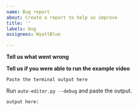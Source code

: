 ```yaml
---
name: Bug report
about: Create a report to help us improve
title: ''
labels: bug
assignees: WyattBlue

---
```


**Tell us what went wrong**

**Tell us if you were able to run the example video**

```
Paste the terminal output here
```

Run ``auto-editor.py --debug`` and paste the output.

```
output here:
```
